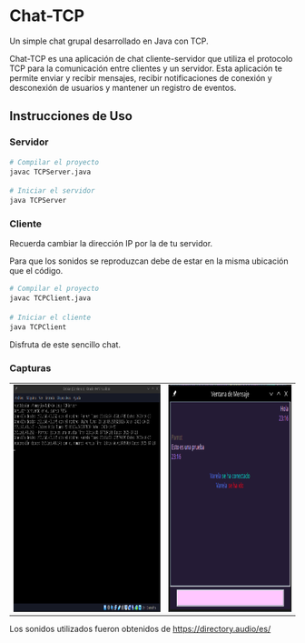 # Chat-TCP
Un simple chat grupal desarrollado en Java con TCP.

Chat-TCP es una aplicación de chat cliente-servidor que utiliza el protocolo TCP para la comunicación entre clientes y un servidor. Esta aplicación te permite enviar y recibir mensajes, recibir notificaciones de conexión y desconexión de usuarios y mantener un registro de eventos.

## Instrucciones de Uso
### Servidor
```bash
# Compilar el proyecto
javac TCPServer.java

# Iniciar el servidor
java TCPServer
```
### Cliente
Recuerda cambiar la dirección IP por la de tu servidor.

Para que los sonidos se reproduzcan debe de estar en la misma ubicación que el código.
```bash
# Compilar el proyecto
javac TCPClient.java

# Iniciar el cliente
java TCPClient
```
Disfruta de este sencillo chat.

### Capturas
<center>
<table style="border: none; text-align: center;">
  <tr>
    <td><img src="images/Screenshot_20231023_231804.png" height="400" alt="Servidor"></td>
    <td><img src="images/Screenshot_20231023_231820.png" height="400" alt="Cliente"></td>
  </tr>
</table>
</center>

Los sonidos utilizados fueron obtenidos de https://directory.audio/es/
